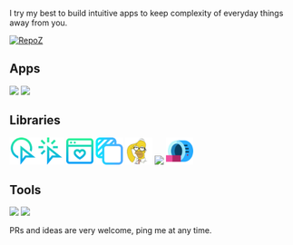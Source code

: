 I try my best to build intuitive apps to keep complexity of everyday things away from you.

[![RepoZ](https://raw.githubusercontent.com/awaescher/RepoZ/master/_doc/Banner-round.png)](https://github.com/awaescher/RepoZ)

## Apps
<a title="RepoZ
A zero-conf git repository hub for Windows and macOS" alt="RepoZ" href="https://github.com/awaescher/RepoZ"><img src="https://github.com/awaescher/RepoZ/blob/master/_res/Icon.png" width="48"/></a> <a title="Fusion++
A modern alternative to the Microsoft Assembly Binding Log Viewer" alt="Fusion++" href="https://github.com/awaescher/Fusion"><img src="https://github.com/awaescher/Fusion/blob/master/_res/app256.png" width="48"/></a>

## Libraries
<a title="FluentDragDrop
The sexiest Drag&Drop for WinForms on this planet." alt="FluentDragDrop" href="https://github.com/awaescher/FluentDragDrop"><img src="https://github.com/awaescher/FluentDragDrop/blob/master/doc/FluentDragDrop.png" width="48"/><a title="FluentDragDrop.Effects
Smooth UI effects to FluentDragDrop" alt="FluentDragDrop.Effects" href="https://github.com/awaescher/FluentDragDrop"><img src="https://github.com/awaescher/FluentDragDrop/blob/master/doc/FluentDragDrop.Effects.png" width="48"/></a> <a title="FluentTransitions
Smooth UI animations & transitions for .NET" alt="FluentTransitions" href="https://github.com/awaescher/FluentTransitions"><img src="https://github.com/awaescher/FluentTransitions/blob/master/doc/FluentTransitions.png" width="48"/></a> <a title="Vibrancy.Forms
Blur and Vibrancy effects for iOS and iPadOS with Xamarin.Forms" alt="Vibrancy.Forms" href="https://github.com/awaescher/Vibrancy.Forms"><img src="https://github.com/awaescher/Vibrancy.Forms/blob/master/docs/Vibrancy.Forms.png" width="48"/></a> <a title="ObviousAwait
Expressive aliases to ConfigureAwait(true) and ConfigureAwait(false)" alt="ObviousAwait" href="https://github.com/awaescher/ObviousAwait"><img src="https://github.com/awaescher/ObviousAwait/blob/master/docs/ObviousAwait.png" width="48"/></a> <a title="quic#
A simple scripting app using an abstracted C# scripting engine with Roslyn, ScriptCs or CodeDom" alt="quic#" href="https://github.com/awaescher/quicsharp"><img src="https://github.com/awaescher/quicsharp/blob/master/app128.png" width="48"/></a> <a title="WinFormsCT
The one and only computer tomographer for Windows Forms user interfaces" alt="WinFormsCT" href="https://github.com/awaescher/WinFormsCT"><img src="https://github.com/awaescher/WinFormsCT/blob/master/_img/AppIcon256.png" width="48"/></a>

## Tools
<a title="PathEd
A deployable tool to add or remove values from the Windows PATH variable" alt="PathEd" href="https://github.com/awaescher/PathEd"><img src="https://github.com/awaescher/PathEd/blob/master/PathEd/app.ico" width="48"/></a> <a title="SendKeys
A deployable tool to send key input per command line." alt="SendKeys" href="https://github.com/awaescher/SendKeys"><img src="https://github.com/awaescher/SendKeys/blob/master/SendKeys/keyboard_key_right.ico" width="48"/></a>

PRs and ideas are very welcome, ping me at any time.
